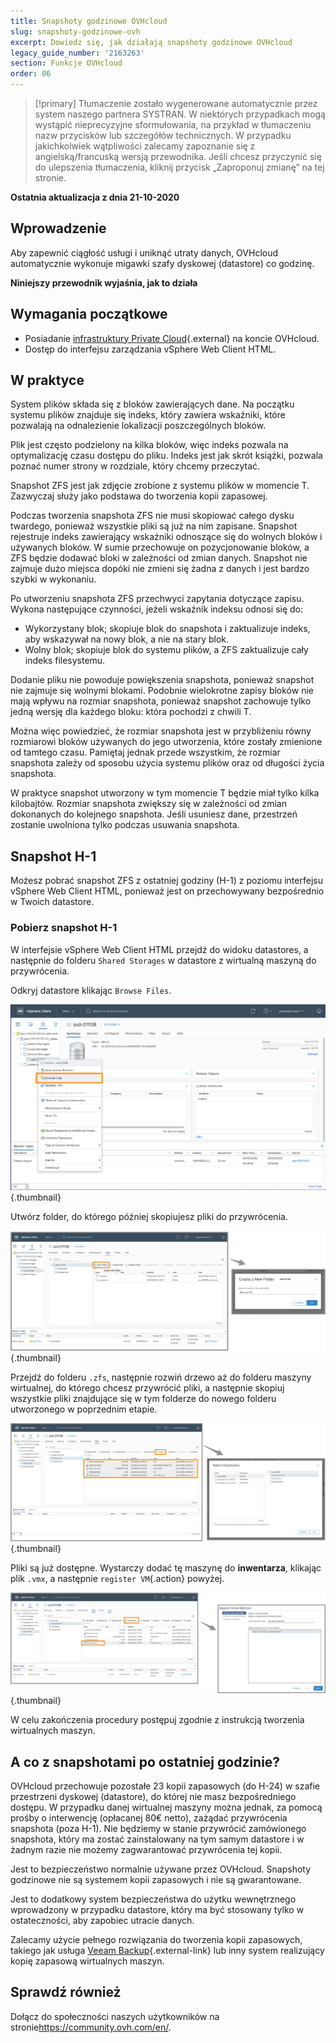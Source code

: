 ```yaml
---
title: Snapshoty godzinowe OVHcloud
slug: snapshoty-godzinowe-ovh
excerpt: Dowiedz się, jak działają snapshoty godzinowe OVHcloud
legacy_guide_number: '2163263'
section: Funkcje OVHcloud
order: 06
---
```


> [!primary]
> Tłumaczenie zostało wygenerowane automatycznie przez system naszego partnera SYSTRAN. W niektórych przypadkach mogą wystąpić nieprecyzyjne sformułowania, na przykład w tłumaczeniu nazw przycisków lub szczegółów technicznych. W przypadku jakichkolwiek wątpliwości zalecamy zapoznanie się z angielską/francuską wersją przewodnika. Jeśli chcesz przyczynić się do ulepszenia tłumaczenia, kliknij przycisk „Zaproponuj zmianę” na tej stronie.
> 

**Ostatnia aktualizacja z dnia 21-10-2020**

## Wprowadzenie

Aby zapewnić ciągłość usługi i uniknąć utraty danych, OVHcloud automatycznie wykonuje migawki szafy dyskowej (datastore) co godzinę.

**Niniejszy przewodnik wyjaśnia, jak to działa**

## Wymagania początkowe

* Posiadanie [infrastruktury Private Cloud](https://www.ovhcloud.com/pl/enterprise/products/hosted-private-cloud/){.external} na koncie OVHcloud.
* Dostęp do interfejsu zarządzania vSphere Web Client HTML.

## W praktyce

System plików składa się z bloków zawierających dane. Na początku systemu plików znajduje się indeks, który zawiera wskaźniki, które pozwalają na odnalezienie lokalizacji poszczególnych bloków.

Plik jest często podzielony na kilka bloków, więc indeks pozwala na optymalizację czasu dostępu do pliku. Indeks jest jak skrót książki, pozwala poznać numer strony w rozdziale, który chcemy przeczytać.
 
Snapshot ZFS jest jak zdjęcie zrobione z systemu plików w momencie T. Zazwyczaj służy jako podstawa do tworzenia kopii zapasowej.
 
Podczas tworzenia snapshota ZFS nie musi skopiować całego dysku twardego, ponieważ wszystkie pliki są już na nim zapisane. Snapshot rejestruje indeks zawierający wskaźniki odnoszące się do wolnych bloków i używanych bloków. W sumie przechowuje on pozycjonowanie bloków, a ZFS będzie dodawać bloki w zależności od zmian danych. Snapshot nie zajmuje dużo miejsca dopóki nie zmieni się żadna z danych i jest bardzo szybki w wykonaniu.
 
Po utworzeniu snapshota ZFS przechwyci zapytania dotyczące zapisu. Wykona następujące czynności, jeżeli wskaźnik indeksu odnosi się do:
 
- Wykorzystany blok; skopiuje blok do snapshota i zaktualizuje indeks, aby wskazywał na nowy blok, a nie na stary blok.
- Wolny blok; skopiuje blok do systemu plików, a ZFS zaktualizuje cały indeks filesystemu.
 
Dodanie pliku nie powoduje powiększenia snapshota, ponieważ snapshot nie zajmuje się wolnymi blokami. Podobnie wielokrotne zapisy bloków nie mają wpływu na rozmiar snapshota, ponieważ snapshot zachowuje tylko jedną wersję dla każdego bloku: która pochodzi z chwili T.
 
Można więc powiedzieć, że rozmiar snapshota jest w przybliżeniu równy rozmiarowi bloków używanych do jego utworzenia, które zostały zmienione od tamtego czasu. Pamiętaj jednak przede wszystkim, że rozmiar snapshota zależy od sposobu użycia systemu plików oraz od długości życia snapshota.
 
W praktyce snapshot utworzony w tym momencie T będzie miał tylko kilka kilobajtów. Rozmiar snapshota zwiększy się w zależności od zmian dokonanych do kolejnego snapshota. Jeśli usuniesz dane, przestrzeń zostanie uwolniona tylko podczas usuwania snapshota.

## Snapshot H-1

Możesz pobrać snapshot ZFS z ostatniej godziny (H-1) z poziomu interfejsu vSphere Web Client HTML, ponieważ jest on przechowywany bezpośrednio w Twoich datastore. 

### Pobierz snapshot H-1

W interfejsie vSphere Web Client HTML przejdź do widoku datastores, a następnie do folderu `Shared Storages` w datastore z wirtualną maszyną do przywrócenia.

Odkryj datastore klikając `Browse Files`.

![snapshot](images/snapshot01.png){.thumbnail}

Utwórz folder, do którego później skopiujesz pliki do przywrócenia.

![snapshot](images/snapshot02.png){.thumbnail}

Przejdź do folderu `.zfs`, następnie rozwiń drzewo aż do folderu maszyny wirtualnej, do którego chcesz przywrócić pliki, a następnie skopiuj wszystkie pliki znajdujące się w tym folderze do nowego folderu utworzonego w poprzednim etapie.

![snapshot](images/snapshot03.png){.thumbnail}

Pliki są już dostępne. Wystarczy dodać tę maszynę do **inwentarza**, klikając plik `.vmx`, a następnie `register VM`{.action} powyżej.

![snapshot](images/snapshot04.png){.thumbnail}

W celu zakończenia procedury postępuj zgodnie z instrukcją tworzenia wirtualnych maszyn.

## A co z snapshotami po ostatniej godzinie?

OVHcloud przechowuje pozostałe 23 kopii zapasowych (do H-24) w szafie przestrzeni dyskowej (datastore), do której nie masz bezpośredniego dostępu. W przypadku danej wirtualnej maszyny można jednak, za pomocą prośby o interwencję (opłacanej 80€ netto), zażądać przywrócenia snapshota (poza H-1). Nie będziemy w stanie przywrócić zamówionego snapshota, który ma zostać zainstalowany na tym samym datastore i w żadnym razie nie możemy zagwarantować przywrócenia tej kopii.

Jest to bezpieczeństwo normalnie używane przez OVHcloud. Snapshoty godzinowe nie są systemem kopii zapasowych i nie są gwarantowane.

Jest to dodatkowy system bezpieczeństwa do użytku wewnętrznego wprowadzony w przypadku datastore, który ma być stosowany tylko w ostateczności, aby zapobiec utracie danych.

Zalecamy użycie pełnego rozwiązania do tworzenia kopii zapasowych, takiego jak usługa [Veeam Backup](https://docs.ovh.com/gb/en/private-cloud/veeam-backup-as-a-service/){.external-link} lub inny system realizujący kopię zapasową wirtualnych maszyn.

## Sprawdź również

Dołącz do społeczności naszych użytkowników na stronie<https://community.ovh.com/en/>.
